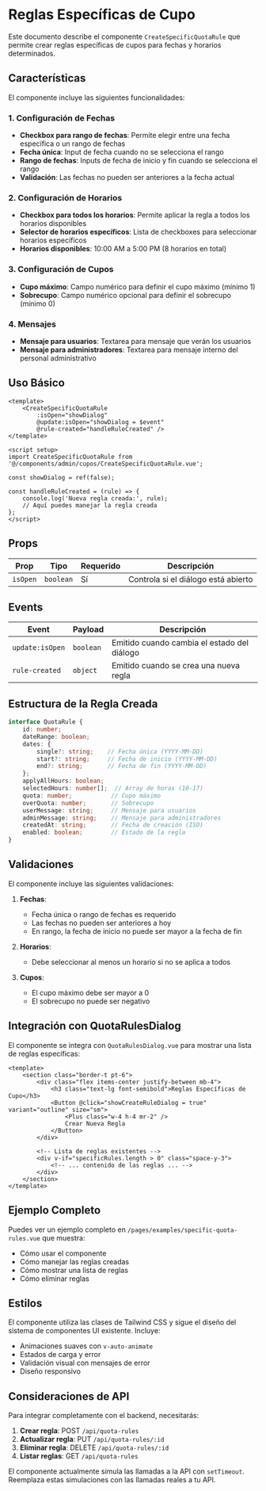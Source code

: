 # Reglas Específicas de Cupo

Este documento describe el componente `CreateSpecificQuotaRule` que permite crear reglas específicas de cupos para fechas y horarios determinados.

## Características

El componente incluye las siguientes funcionalidades:

### 1. Configuración de Fechas
- **Checkbox para rango de fechas**: Permite elegir entre una fecha específica o un rango de fechas
- **Fecha única**: Input de fecha cuando no se selecciona el rango
- **Rango de fechas**: Inputs de fecha de inicio y fin cuando se selecciona el rango
- **Validación**: Las fechas no pueden ser anteriores a la fecha actual

### 2. Configuración de Horarios
- **Checkbox para todos los horarios**: Permite aplicar la regla a todos los horarios disponibles
- **Selector de horarios específicos**: Lista de checkboxes para seleccionar horarios específicos
- **Horarios disponibles**: 10:00 AM a 5:00 PM (8 horarios en total)

### 3. Configuración de Cupos
- **Cupo máximo**: Campo numérico para definir el cupo máximo (mínimo 1)
- **Sobrecupo**: Campo numérico opcional para definir el sobrecupo (mínimo 0)

### 4. Mensajes
- **Mensaje para usuarios**: Textarea para mensaje que verán los usuarios
- **Mensaje para administradores**: Textarea para mensaje interno del personal administrativo

## Uso Básico

```vue
<template>
    <CreateSpecificQuotaRule 
        :isOpen="showDialog"
        @update:isOpen="showDialog = $event"
        @rule-created="handleRuleCreated" />
</template>

<script setup>
import CreateSpecificQuotaRule from '@/components/admin/cupos/CreateSpecificQuotaRule.vue';

const showDialog = ref(false);

const handleRuleCreated = (rule) => {
    console.log('Nueva regla creada:', rule);
    // Aquí puedes manejar la regla creada
};
</script>
```

## Props

| Prop | Tipo | Requerido | Descripción |
|------|------|-----------|-------------|
| `isOpen` | `boolean` | Sí | Controla si el diálogo está abierto |

## Events

| Event | Payload | Descripción |
|-------|---------|-------------|
| `update:isOpen` | `boolean` | Emitido cuando cambia el estado del diálogo |
| `rule-created` | `object` | Emitido cuando se crea una nueva regla |

## Estructura de la Regla Creada

```typescript
interface QuotaRule {
    id: number;
    dateRange: boolean;
    dates: {
        single?: string;    // Fecha única (YYYY-MM-DD)
        start?: string;     // Fecha de inicio (YYYY-MM-DD)
        end?: string;       // Fecha de fin (YYYY-MM-DD)
    };
    applyAllHours: boolean;
    selectedHours: number[];  // Array de horas (10-17)
    quota: number;           // Cupo máximo
    overQuota: number;       // Sobrecupo
    userMessage: string;     // Mensaje para usuarios
    adminMessage: string;    // Mensaje para administradores
    createdAt: string;       // Fecha de creación (ISO)
    enabled: boolean;        // Estado de la regla
}
```

## Validaciones

El componente incluye las siguientes validaciones:

1. **Fechas**:
   - Fecha única o rango de fechas es requerido
   - Las fechas no pueden ser anteriores a hoy
   - En rango, la fecha de inicio no puede ser mayor a la fecha de fin

2. **Horarios**:
   - Debe seleccionar al menos un horario si no se aplica a todos

3. **Cupos**:
   - El cupo máximo debe ser mayor a 0
   - El sobrecupo no puede ser negativo

## Integración con QuotaRulesDialog

El componente se integra con `QuotaRulesDialog.vue` para mostrar una lista de reglas específicas:

```vue
<template>
    <section class="border-t pt-6">
        <div class="flex items-center justify-between mb-4">
            <h3 class="text-lg font-semibold">Reglas Específicas de Cupo</h3>
            <Button @click="showCreateRuleDialog = true" variant="outline" size="sm">
                <Plus class="w-4 h-4 mr-2" />
                Crear Nueva Regla
            </Button>
        </div>
        
        <!-- Lista de reglas existentes -->
        <div v-if="specificRules.length > 0" class="space-y-3">
            <!-- ... contenido de las reglas ... -->
        </div>
    </section>
</template>
```

## Ejemplo Completo

Puedes ver un ejemplo completo en `/pages/examples/specific-quota-rules.vue` que muestra:

- Cómo usar el componente
- Cómo manejar las reglas creadas
- Cómo mostrar una lista de reglas
- Cómo eliminar reglas

## Estilos

El componente utiliza las clases de Tailwind CSS y sigue el diseño del sistema de componentes UI existente. Incluye:

- Animaciones suaves con `v-auto-animate`
- Estados de carga y error
- Validación visual con mensajes de error
- Diseño responsivo

## Consideraciones de API

Para integrar completamente con el backend, necesitarás:

1. **Crear regla**: POST `/api/quota-rules`
2. **Actualizar regla**: PUT `/api/quota-rules/:id`
3. **Eliminar regla**: DELETE `/api/quota-rules/:id`
4. **Listar reglas**: GET `/api/quota-rules`

El componente actualmente simula las llamadas a la API con `setTimeout`. Reemplaza estas simulaciones con las llamadas reales a tu API. 